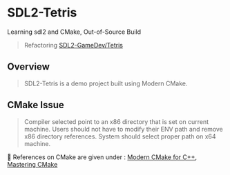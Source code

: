 # SDL2-Tetris
Learning sdl2 and CMake, Out-of-Source Build
> Refactoring [SDL2-GameDev/Tetris](https://github.com/guyllaumedemers/SDL2-GameDev/tree/master/SDL2-Tetris)

## Overview
> SDL2-Tetris is a demo project built using Modern CMake.

## CMake Issue
> Compiler selected point to an x86 directory that is set on current machine. Users should not have to modify their ENV path and remove x86 directory references. System should select proper path on x64 machine.

💬 References on CMake are given under : [Modern CMake for C++](https://www.amazon.ca/Modern-CMake-Discover-approach-packaging/dp/1801070059), [Mastering CMake](https://www.amazon.ca/Mastering-CMake-Ken-Martin/dp/1930934319)
